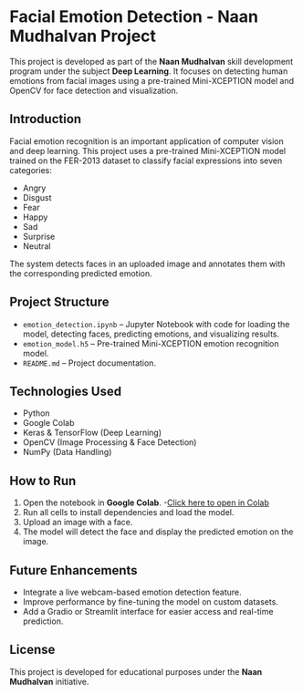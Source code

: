 # Facial Emotion Detection - Naan Mudhalvan Project

This project is developed as part of the **Naan Mudhalvan** skill development program under the subject **Deep Learning**. It focuses on detecting human emotions from facial images using a pre-trained Mini-XCEPTION model and OpenCV for face detection and visualization.

## Introduction

Facial emotion recognition is an important application of computer vision and deep learning. This project uses a pre-trained Mini-XCEPTION model trained on the FER-2013 dataset to classify facial expressions into seven categories:

- Angry  
- Disgust  
- Fear  
- Happy  
- Sad  
- Surprise  
- Neutral  

The system detects faces in an uploaded image and annotates them with the corresponding predicted emotion.

## Project Structure

- `emotion_detection.ipynb` – Jupyter Notebook with code for loading the model, detecting faces, predicting emotions, and visualizing results.
- `emotion_model.h5` – Pre-trained Mini-XCEPTION emotion recognition model.
- `README.md` – Project documentation.

## Technologies Used

- Python  
- Google Colab  
- Keras & TensorFlow (Deep Learning)  
- OpenCV (Image Processing & Face Detection)  
- NumPy (Data Handling)  

## How to Run

1. Open the notebook in **Google Colab**.
         -[Click here to open in Colab](https://colab.research.google.com/github/Kokisha2004/Emotiondetection/blob/main/emotiondetection.ipynb)
3. Run all cells to install dependencies and load the model.  
4. Upload an image with a face.  
5. The model will detect the face and display the predicted emotion on the image.

## Future Enhancements

- Integrate a live webcam-based emotion detection feature.  
- Improve performance by fine-tuning the model on custom datasets.  
- Add a Gradio or Streamlit interface for easier access and real-time prediction.

## License

This project is developed for educational purposes under the **Naan Mudhalvan** initiative.
